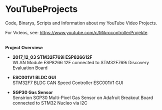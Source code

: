 # YouTubeProjects

Code, Binarys, Scripts and Information about my YouTube Video Projects.

For Videos, see: <https://www.youtube.com/c/MikrocontrollerProjekte>.

<br>**Project Overview:**

* **2017_12_03 STM32F769i ESP826612F**
<br>WLAN Module ESP8266 12F connected to STM32F769i Discovery Evaluation Board

* **ESC001V1 BLDC GUI**
<br>STM32F7 BLDC CAN Speed Controller ESC001V1 GUI

* **SGP30 Gas Sensor**
<br>Sensirion SGP30 Multi-Pixel Gas Sensor on Adafruit Breakout Board connected to STM32 Nucleo via I2C